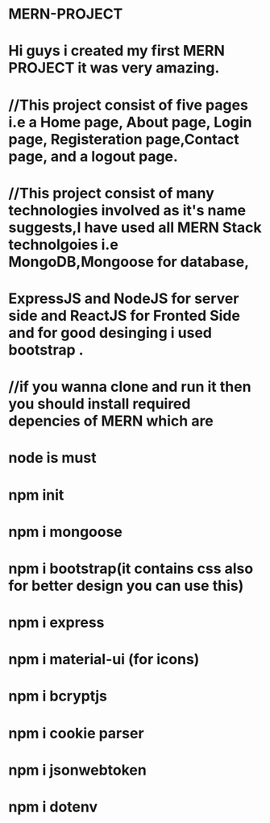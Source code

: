 # MERN-PROJECT
# Hi guys i created my first MERN PROJECT it was very amazing.
# //This project consist of five pages i.e a Home page, About page, Login page, Registeration page,Contact page, and a logout page.
# //This project consist of many technologies involved as it's name suggests,I have used all MERN Stack technolgoies i.e MongoDB,Mongoose for database,
# ExpressJS and NodeJS for server side and ReactJS for Fronted Side and for good desinging i used bootstrap .
# //if you wanna clone and run it then you should install required depencies of MERN which are
# node is must
# npm init
# npm i mongoose
# npm i bootstrap(it contains css also for better design you can use this)
# npm i express
# npm i material-ui (for icons)
# npm i bcryptjs
# npm i cookie parser
# npm i jsonwebtoken
# npm i dotenv
